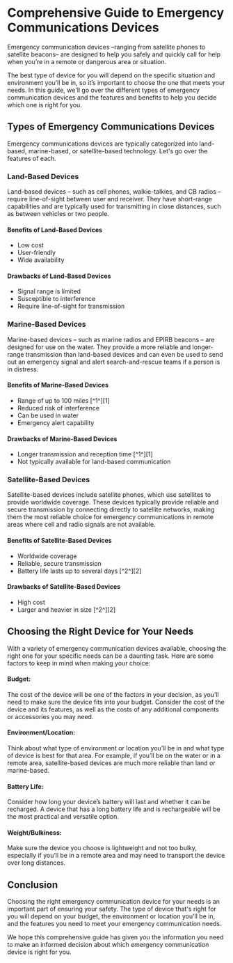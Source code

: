 # Comprehensive Guide to Emergency Communications Devices

Emergency communication devices –ranging from satellite phones to satellite beacons– are designed to help you safely and quickly call for help when you’re in a remote or dangerous area or situation.

The best type of device for you will depend on the specific situation and environment you’ll be in, so it’s important to choose the one that meets your needs. In this guide, we'll go over the different types of emergency communication devices and the features and benefits to help you decide which one is right for you. 

## Types of Emergency Communications Devices

Emergency communications devices are typically categorized into land-based, marine-based, or satellite-based technology. Let's go over the features of each. 

### Land-Based Devices

Land-based devices – such as cell phones, walkie-talkies, and CB radios – require line-of-sight between user and receiver. They have short-range capabilities and are typically used for transmitting in close distances, such as between vehicles or two people. 

#### Benefits of Land-Based Devices 

- Low cost 
- User-friendly 
- Wide availability 

#### Drawbacks of Land-Based Devices 

- Signal range is limited
- Susceptible to interference 
- Require line-of-sight for transmission 

### Marine-Based Devices

Marine-based devices – such as marine radios and EPIRB beacons – are designed for use on the water. They provide a more reliable and longer-range transmission than land-based devices and can even be used to send out an emergency signal and alert search-and-rescue teams if a person is in distress.

#### Benefits of Marine-Based Devices

- Range of up to 100 miles [^1^][1]
- Reduced risk of interference 
- Can be used in water
- Emergency alert capability

#### Drawbacks of Marine-Based Devices

- Longer transmission and reception time [^1^][1]
- Not typically available for land-based communication 

### Satellite-Based Devices

Satellite-based devices include satellite phones, which use satellites to provide worldwide coverage. These devices typically provide reliable and secure transmission by connecting directly to satellite networks, making them the most reliable choice for emergency communications in remote areas where cell and radio signals are not available. 

#### Benefits of Satellite-Based Devices

- Worldwide coverage 
- Reliable, secure transmission 
- Battery life lasts up to several days [^2^][2]

#### Drawbacks of Satellite-Based Devices

- High cost 
- Larger and heavier in size [^2^][2]

## Choosing the Right Device for Your Needs 

With a variety of emergency communication devices available, choosing the right one for your specific needs can be a daunting task. Here are some factors to keep in mind when making your choice:

#### Budget:

The cost of the device will be one of the factors in your decision, as you’ll need to make sure the device fits into your budget. Consider the cost of the device and its features, as well as the costs of any additional components or accessories you may need. 

#### Environment/Location: 

Think about what type of environment or location you’ll be in and what type of device is best for that area. For example, if you’ll be on the water or in a remote area, satellite-based devices are much more reliable than land or marine-based. 

#### Battery Life: 

Consider how long your device’s battery will last and whether it can be recharged. A device that has a long battery life and is rechargeable will be the most practical and versatile option. 

#### Weight/Bulkiness: 

Make sure the device you choose is lightweight and not too bulky, especially if you’ll be in a remote area and may need to transport the device over long distances. 

## Conclusion

Choosing the right emergency communication device for your needs is an important part of ensuring your safety. The type of device that's right for you will depend on your budget, the environment or location you'll be in, and the features you need to meet your emergency communication needs. 

We hope this comprehensive guide has given you the information you need to make an informed decision about which emergency communication device is right for you.
